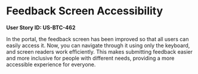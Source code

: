 # Feedback Screen Accessibility

**User Story ID: US-BTC-462**

In the portal, the feedback screen has been improved so that all users can easily access it. Now, you can navigate through it using only the keyboard, and screen readers work efficiently. This makes submitting feedback easier and more inclusive for people with different needs, providing a more accessible experience for everyone.